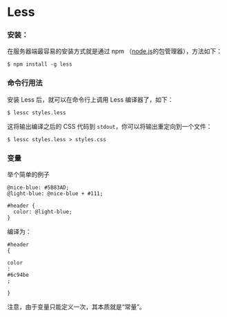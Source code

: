 # Less

### 安装：

在服务器端最容易的安装方式就是通过 npm （[node.js](http://nodejs.org/)的包管理器），方法如下：

```
$ npm install -g less
```

### 命令行用法

安装 Less 后，就可以在命令行上调用 Less 编译器了，如下：

```
$ lessc styles.less
```

这将输出编译之后的 CSS 代码到 `stdout`，你可以将输出重定向到一个文件：

```
$ lessc styles.less > styles.css
```

### 变量

举个简单的例子

```
@nice-blue: #5B83AD;
@light-blue: @nice-blue + #111;

#header {
  color: @light-blue;
}
```

编译为：

```
#header
{
  
color
:
#6c94be
;

}
```

注意，由于变量只能定义一次，其本质就是“常量”。

